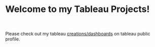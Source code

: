 # Welcome to my Tableau Projects! <br><br/>

Please check out my tableau [creations/dashboards](https://public.tableau.com/app/profile/martina.bohunicka2479) on tableau public profile.


